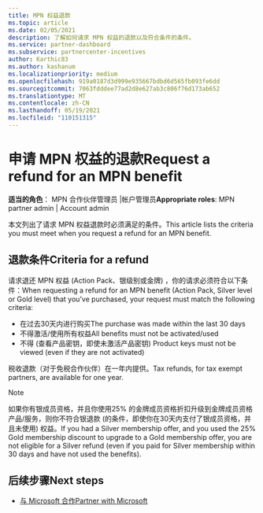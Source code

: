 ```yaml
---
title: MPN 权益退款
ms.topic: article
ms.date: 02/05/2021
description: 了解如何请求 MPN 权益的退款以及符合条件的条件。
ms.service: partner-dashboard
ms.subservice: partnercenter-incentives
author: Karthic83
ms.author: kashanum
ms.localizationpriority: medium
ms.openlocfilehash: 919a0187d3d999e935667bdbd6d565fb093fe6dd
ms.sourcegitcommit: 7063fdddee77ad2d8e627ab3c806f76d173ab652
ms.translationtype: MT
ms.contentlocale: zh-CN
ms.lasthandoff: 05/19/2021
ms.locfileid: "110151315"
---
```

# <a name="request-a-refund-for-an-mpn-benefit"></a><span data-ttu-id="1c0fd-103">申请 MPN 权益的退款</span><span class="sxs-lookup"><span data-stu-id="1c0fd-103">Request a refund for an MPN benefit</span></span>

<span data-ttu-id="1c0fd-104">**适当的角色**： MPN 合作伙伴管理员 |帐户管理员</span><span class="sxs-lookup"><span data-stu-id="1c0fd-104">**Appropriate roles**: MPN partner admin | Account admin</span></span>

<span data-ttu-id="1c0fd-105">本文列出了请求 MPN 权益退款时必须满足的条件。</span><span class="sxs-lookup"><span data-stu-id="1c0fd-105">This article lists the criteria you must meet when you request a refund for an MPN benefit.</span></span>

## <a name="criteria-for-a-refund"></a><span data-ttu-id="1c0fd-106">退款条件</span><span class="sxs-lookup"><span data-stu-id="1c0fd-106">Criteria for a refund</span></span>
<span data-ttu-id="1c0fd-107">请求退还 MPN 权益 (Action Pack、银级别或金牌) ，你的请求必须符合以下条件：</span><span class="sxs-lookup"><span data-stu-id="1c0fd-107">When requesting a refund for an MPN benefit (Action Pack, Silver level or Gold level) that you’ve purchased, your request must match the following criteria:</span></span>

- <span data-ttu-id="1c0fd-108">在过去30天内进行购买</span><span class="sxs-lookup"><span data-stu-id="1c0fd-108">The purchase was made within the last 30 days</span></span>
- <span data-ttu-id="1c0fd-109">不得激活/使用所有权益</span><span class="sxs-lookup"><span data-stu-id="1c0fd-109">All benefits must not be activated/used</span></span>
- <span data-ttu-id="1c0fd-110">不得 (查看产品密钥，即使未激活产品密钥) </span><span class="sxs-lookup"><span data-stu-id="1c0fd-110">Product keys must not be viewed (even if they are not activated)</span></span>

<span data-ttu-id="1c0fd-111">税收退款（对于免税合作伙伴）在一年内提供。</span><span class="sxs-lookup"><span data-stu-id="1c0fd-111">Tax refunds, for tax exempt partners, are available for one year.</span></span>

>[!NOTE]
><span data-ttu-id="1c0fd-112">如果你有银成员资格，并且你使用25% 的金牌成员资格折扣升级到金牌成员资格产品/服务，则你不符合银退款 (的条件，即使你在30天内支付了银成员资格，并且未使用) 权益。</span><span class="sxs-lookup"><span data-stu-id="1c0fd-112">If you had a Silver membership offer, and you used the 25% Gold membership discount to upgrade to a Gold membership offer, you are not eligible for a Silver refund (even if you paid for Silver membership within 30 days and have not used the benefits).</span></span>

## <a name="next-steps"></a><span data-ttu-id="1c0fd-113">后续步骤</span><span class="sxs-lookup"><span data-stu-id="1c0fd-113">Next steps</span></span>

- [<span data-ttu-id="1c0fd-114">与 Microsoft 合作</span><span class="sxs-lookup"><span data-stu-id="1c0fd-114">Partner with Microsoft</span></span>](mpn-overview.md)
